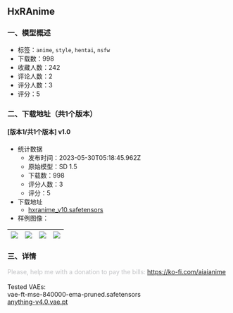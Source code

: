 ## HxRAnime
### 一、模型概述

- 标签：`anime`, `style`, `hentai`, `nsfw`
- 下载数：998
- 收藏人数：242
- 评论人数：2
- 评分人数：3
- 评分：5

### 二、下载地址（共1个版本）

#### [版本1/共1个版本] v1.0

- 统计数据
  - 发布时间：2023-05-30T05:18:45.962Z
  - 原始模型：SD 1.5
  - 下载数：998
  - 评分人数：3
  - 评分：5
- 下载地址
  - [hxranime_v10.safetensors](https://civitai.com/api/download/models/85142)
- 样例图像：

| <img src="https://image.civitai.com/xG1nkqKTMzGDvpLrqFT7WA/91f9ce96-d632-4dfd-a96d-7c2e41238643/width=450/963305.jpeg" /> | <img src="https://image.civitai.com/xG1nkqKTMzGDvpLrqFT7WA/ccaf12fb-23fa-4ccd-9be9-ec719b8c1cc9/width=450/963307.jpeg" /> | <img src="https://image.civitai.com/xG1nkqKTMzGDvpLrqFT7WA/f3bcfced-3b15-49e1-8c29-4e0ffddf2b49/width=450/963313.jpeg" /> | <img src="https://image.civitai.com/xG1nkqKTMzGDvpLrqFT7WA/3372234c-aad6-4099-97fa-ac869ad28257/width=450/963311.jpeg" /> |
| ---- | ---- | ---- | ---- |


### 三、详情
<p><span style="color:rgb(193, 194, 197)">Please, help me with a donation to pay the bills: </span><a target="_blank" rel="ugc" href="https://ko-fi.com/aiaianime">https://ko-fi.com/aiaianime</a><br /><br />Tested VAEs:<br /><span style="color:var(--body-text-color)">vae-ft-mse-840000-ema-pruned.safetensors</span><br /><a target="_blank" rel="ugc" href="http://anything-v4.0.vae.pt"><span style="color:var(--body-text-color)">anything-v4.0.vae.pt</span></a><br /></p>